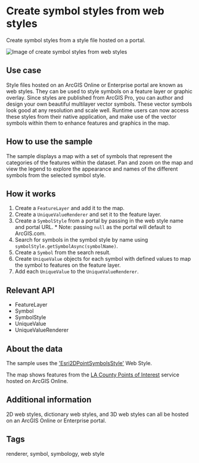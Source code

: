 # Create symbol styles from web styles

Create symbol styles from a style file hosted on a portal.

![Image of create symbol styles from web styles](CreateSymbolStylesFromWebStyles.png)

## Use case

Style files hosted on an ArcGIS Online or Enterprise portal are known as web styles. They can be used to style symbols on a feature layer or graphic overlay. Since styles are published from ArcGIS Pro, you can author and design your own beautiful multilayer vector symbols. These vector symbols look good at any resolution and scale well. Runtime users can now access these styles from their native application, and make use of the vector symbols within them to enhance features and graphics in the map.

## How to use the sample

The sample displays a map with a set of symbols that represent the categories of the features within the dataset. Pan and zoom on the map and view the legend to explore the appearance and names of the different symbols from the selected symbol style.

## How it works

1. Create a `FeatureLayer` and add it to the map.
2. Create a `UniqueValueRenderer` and set it to the feature layer.
3. Create a `SymbolStyle` from a portal by passing in the web style name and portal URL.
       * Note: passing `null` as the portal will default to ArcGIS.com.
4. Search for symbols in the symbol style by name using `symbolStyle.getSymbolAsync(symbolName)`.
5. Create a `Symbol` from the search result.
6. Create `UniqueValue` objects for each symbol with defined values to map the symbol to features on the feature layer.
7. Add each `UniqueValue` to the `UniqueValueRenderer`.

## Relevant API

* FeatureLayer
* Symbol
* SymbolStyle
* UniqueValue
* UniqueValueRenderer

## About the data

The sample uses the ['Esri2DPointSymbolsStyle'](https://developers.arcgis.com/javascript/latest/guide/esri-web-style-symbols-2d) Web Style.

The map shows features from the [LA County Points of Interest](https://www.arcgis.com/home/item.html?id=b9f7c339f9d747558329f44059064ccc) service hosted on ArcGIS Online.

## Additional information

2D web styles, dictionary web styles, and 3D web styles can all be hosted on an ArcGIS Online or Enterprise portal.

## Tags

renderer, symbol, symbology, web style
